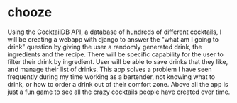 # chooze
Using the CocktailDB API, a database of hundreds of different cocktails, I will be creating a webapp with django to answer the "what am I going to drink" question by giving the user a randomly generated drink, the ingredients and the recipe. There will be specific capability for the user to filter their drink by ingredient. User will be able to save drinks that they like, and manage their list of drinks. This app solves a problem I have seen frequently during my time working as a bartender, not knowing what to drink, or how to order a drink out of their comfort zone. Above all the app is just a fun game to see all the crazy cocktails people have created over time.
